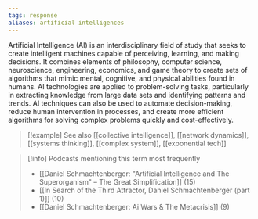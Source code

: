 ```yaml
---
tags: response
aliases: artificial intelligences
---
```


Artificial Intelligence (AI) is an interdisciplinary field of study that seeks to create intelligent machines capable of perceiving, learning, and making decisions. It combines elements of philosophy, computer science, neuroscience, engineering, economics, and game theory to create sets of algorithms that mimic mental, cognitive, and physical abilities found in humans. AI technologies are applied to problem-solving tasks, particularly in extracting knowledge from large data sets and identifying patterns and trends. AI techniques can also be used to automate decision-making, reduce human intervention in processes, and create more efficient algorithms for solving complex problems quickly and cost-effectively.

> [!example] See also
> [[collective intelligence]], [[network dynamics]], [[systems thinking]], [[complex system]], [[exponential tech]]

> [!info] Podcasts mentioning this term most frequently
> * [[Daniel Schmachtenberger: "Artificial Intelligence and The Superorganism" – The Great Simplification]] (15)
> * [[In Search of the Third Attractor, Daniel Schmachtenberger (part 1)]] (10)
> * [[Daniel Schmachtenberger: Ai Wars & The Metacrisis]] (9)